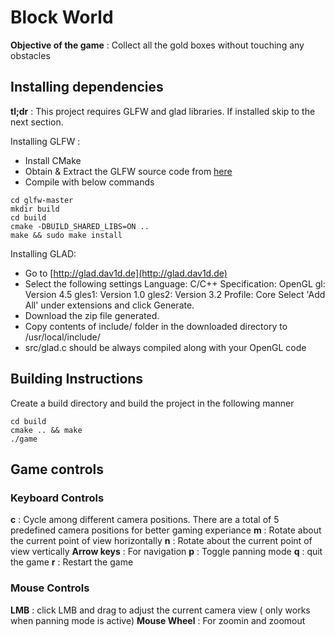 # Block World #
**Objective of the game** : Collect all the gold boxes without touching any obstacles

## Installing dependencies ##
**tl;dr** : This project requires GLFW and glad libraries. If installed skip to the next section.

Installing GLFW :
 - Install CMake
 - Obtain & Extract the GLFW source code from [here](https://github.com/glfw/glfw/archive/master.zip)
 - Compile with below commands
```   
cd glfw-master
mkdir build
cd build
cmake -DBUILD_SHARED_LIBS=ON ..
make && sudo make install
```
 Installing GLAD:
 - Go to [http://glad.dav1d.de](http://glad.dav1d.de)
 - Select the following settings
   Language: C/C++
   Specification: OpenGL
   gl: Version 4.5
   gles1: Version 1.0
   gles2: Version 3.2
   Profile: Core
   Select 'Add All' under extensions and click Generate.
 - Download the zip file generated.
 - Copy contents of include/ folder in the downloaded directory 
   to /usr/local/include/
 - src/glad.c should be always compiled along with your OpenGL 
   code

## Building Instructions ##

Create a build directory and build the project in the following manner
```mkdir build
cd build
cmake .. && make
./game
```
## Game controls ##

### Keyboard Controls ###

**c** : Cycle among different camera positions. There are a total of 5 predefined camera positions for better gaming experiance
**m** : Rotate about the current point of view horizontally
**n** : Rotate about the current point of view vertically
**Arrow keys** : For navigation
**p** : Toggle panning mode
**q** : quit the game
**r** : Restart the game

### Mouse Controls ###

**LMB** : click LMB and drag to adjust the current camera view ( only works when panning mode is active)
**Mouse Wheel** : For zoomin and zoomout 


